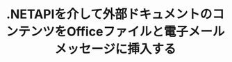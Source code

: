 ---
############################# Static ############################
layout: "auto-gen-gist"
draft: false
path: "ja/assembly/net/text/dotm/"
otherformats: PDF HTML XPS TIFF MHTML TXT XAML EPUB SVG PS PCL XML OTT OXPS MD POT OTP DOC DOCX DOCM DOT DOTX RTF ODT OTT XLS XLT XLSX XLSM XLTX XLTM XLSB ODS PPT PPTX PPTM PPS PPSX PPSM  POTX POTM ODP EML EMLX MSG 

############################# Head ############################
head_title: ".NETAPIを介して外部ドキュメントのコンテンツを電子メールとDOTMファイルに挿入します"
head_description: "GroupDocs.Assembly .NET APIを使用すると、プログラマーは外部ドキュメントのコンテンツをPDF DOC、DOCX、RTF、XLSX、CSV、PPTX、EML、MSGおよびその他のファイル形式に動的に挿入できます。"

############################# Header ############################
title: ".NETAPIを介して外部ドキュメントのコンテンツをOfficeファイルと電子メールメッセージに挿入する"
description: "GroupDocs.Assembly .NET APIは、PDF DOCX、XLSX、CSV、PPTX、MSGなどのレポート、電子メール、およびOfficeドキュメントへの外部ドキュメントのコンテンツの動的挿入を完全にサポートします。"

######################### Download Button #######################
button:
    enable: true

############################# About ############################
about:
    enable: true
    title: ".NETを介して外部ドキュメントのコンテンツを他のファイル、レポート、および電子メールに挿入する方法は？"
    content: |
       ドキュメントまたはドキュメントファイルとは、ユーザーが後の段階で取得できるデジタルおよび非デジタルの情報セットを指します。コンピューターまたはデジタルドキュメントは、コンピューターシステム内に保存できるソフトウェアアプリケーションによって作成されたファイルです。通常、ワードプロセッサまたはテキストエディタは、コンピュータシステム上で電子ドキュメントを作成するために使用されます。 GroupDocs.Assembly for .NETは、ソフトウェア開発者がドキュメントの作成と管理を簡単に行うために使用できる強力なアプリケーションソフトウェアを作成するのに役立つ非常に便利なAPIです。これにより、ソフトウェア開発者は、外部ドキュメントのコンテンツをレポート、電子メール、およびOfficeドキュメントに動的に挿入できます。 PDF、HTML、Outlook電子メール、Microsoft Office Word、Excelワークシート、PowerPointプレゼンテーションなど、非常に一般的に使用されるドキュメントタイプのサポートを提供しました。さらに、ドキュメントページへのコンテンツの挿入、スプレッドシートセルへの挿入、コンテンツの編集または置換、プレゼンテーションスライドへのコンテンツの挿入など、ドキュメントコンテンツの挿入と編集に関連するいくつかの高度な機能が完全にサポートされています。 

############################# content ############################
steps:
    enable: true
    block:
    - title_left: ".NETを介して外部ドキュメントの内容をWordファイルに挿入する"
      content_left: |
       GroupDocs.Assembly .NET APIを使用すると、ソフトウェア開発者は外部ドキュメントのコンテンツをさまざまなタイプのドキュメントや電子メールメッセージに簡単に挿入できます。 以下の.NETコード例は、わずか数行のコードで外部ドキュメントのコンテンツをWord処理ドキュメントに挿入する方法を示しています。 

      title_right: "ドキュメントのコンテンツをDOTMファイルに追加する方法"
      content_right: |
        * ソースオープンドキュメントテンプレートを設定する
        * 宛先のオープンドキュメントレポートを設定する
        * [DocumentAssembler](https://apireference.groupdocs.com/assembly/net/groupdocs.assembly/documentassembler) クラスのインスタンスを作成します
        * [AssembleDocument](https://apireference.groupdocs.com/assembly/net/groupdocs.assembly.documentassembler/assembledocument/methods/3) メソッドを呼び出して、開いたドキュメント形式でレポートを生成します。 それはサポートします
          * 指定されたソースパスからテンプレートドキュメントをロードします
          * 指定された単一または複数のソースからのデータをテンプレートドキュメントに入力します
          * 指定されたLoadSaveOptionsを使用して、結果ドキュメントをターゲットパスに保存します。
          * データソースオブジェクトに関する情報。

      gisthash: "c4dc0be4f8ab8c2ba4ee6a78673ca1cd"
      gistfile: "dynamic_documents_insertion_to_word_processing.cs"

    - title_left: ".NETを介して外部ドキュメントのコンテンツを電子メールに挿入する"
      content_left: |
       GroupDocs.Assembly .NET APIを使用すると、ドキュメント内のさまざまな種類のドキュメントタイプとコンテンツを追加および管理できます。 外部ドキュメントのコンテンツをさまざまなドキュメントタイプやメールファイル形式に動的に挿入できます。 次のC＃コードは、ユーザーが自分の.NETアプリ内のドキュメントと電子メールメッセージに外部ドキュメントのコンテンツを簡単に挿入できることを示しています。

      title_right: "C＃を介してドキュメントのコンテンツを電子メールメッセージに追加する"
      content_right: |
        * ソースオープンドキュメントテンプレートを設定する
        * 宛先のオープンドキュメントレポートを設定する
        * [DocumentAssembler](https://apireference.groupdocs.com/assembly/net/groupdocs.assembly/documentassembler) クラスのインスタンスを作成します
        * [AssembleDocument](https://apireference.groupdocs.com/assembly/net/groupdocs.assembly.documentassembler/assembledocument/methods/3) メソッドを呼び出して、開いたドキュメント形式でレポートを生成します。 それはサポートします
          * 指定されたソースパスからテンプレートドキュメントをロードします
          * 指定された単一または複数のソースからのデータをテンプレートドキュメントに入力します
          * 指定されたLoadSaveOptionsを使用して、結果ドキュメントをターゲットパスに保存します。
          * データソースオブジェクトに関する情報。

      gisthash: "8fe014550c5f05467da6910a7ee16f18"
      gistfile: "dynamic_documents_insertion_to_emails_dotnet.cs"

    - title_left: "システム要求"
      content_left: |
        GroupDocs.Assembly .NET APIは、すべての主要なプラットフォームとオペレーティングシステムでサポートされています。 完全なシステム要件ガイドについては、[システム要件](https://docs.groupdocs.com/assembly/net/system-requirements/) にアクセスしてください。以下のコードを実行する前に、次の前提条件がインストールされていることを確認してください。 システム：
         * オペレーティングシステム：Microsoft Windows、Linux、MacOS
         * 開発環境：Visual Studio、Xamarin、MonoDevelopなど
         * フレームワーク：.NETフレームワーク、.NET標準、.NETコア、モノラル
         * [NuGet](https://www.nuget.org/packages/GroupDocs.Assembly/) から最新バージョンのGroupDocs.Assembly.NETAPIを入手します。
        
      title_right: "GroupDocs.Assemblyを使用する理由"
      content_right: |
        * ユーザーがテンプレートからカスタムドキュメントを作成できるようにします。
        * ドキュメントの作成と自動化に追加のソフトウェアは必要ありません
        * データソースに基づいて出力ドキュメントを生成する機能
        * レポートにドキュメントコンテンツを動的に挿入する
        * 電子メールの添付ファイルを動的に添付し、レポートにハイパーリンクを挿入します
        * 空の段落の自動削除
        * 複数のデータ形式の完全サポート
        * 動的な電子メールの添付ファイルのサポート

demos:
    enable: true
        

more_formats:
    enable: true


back_to_top:
    enable: true
---